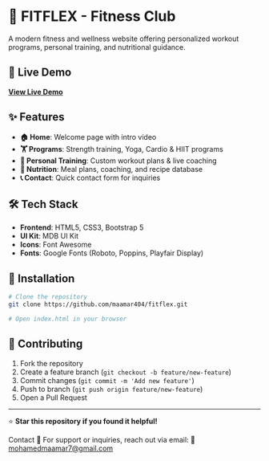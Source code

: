 # 💪 FITFLEX - Fitness Club

A modern fitness and wellness website offering personalized workout programs, personal training, and nutritional guidance.

## 🚀 Live Demo
**[View Live Demo](https://mohamedmaamar.me/fitflex/)**

## ✨ Features
- **🏠 Home**: Welcome page with intro video
- **🏋️ Programs**: Strength training, Yoga, Cardio & HIIT programs
- **💪 Personal Training**: Custom workout plans & live coaching
- **🥗 Nutrition**: Meal plans, coaching, and recipe database
- **📞 Contact**: Quick contact form for inquiries

## 🛠️ Tech Stack
- **Frontend**: HTML5, CSS3, Bootstrap 5
- **UI Kit**: MDB UI Kit
- **Icons**: Font Awesome
- **Fonts**: Google Fonts (Roboto, Poppins, Playfair Display)

## 🔧 Installation
```bash
# Clone the repository
git clone https://github.com/maamar404/fitflex.git

# Open index.html in your browser
```

## 🤝 Contributing
1. Fork the repository
2. Create a feature branch (`git checkout -b feature/new-feature`)
3. Commit changes (`git commit -m 'Add new feature'`)
4. Push to branch (`git push origin feature/new-feature`)
5. Open a Pull Request


---
⭐ **Star this repository if you found it helpful!**


Contact 📧
For support or inquiries, reach out via email:
📧 mohamedmaamar7@gmail.com
